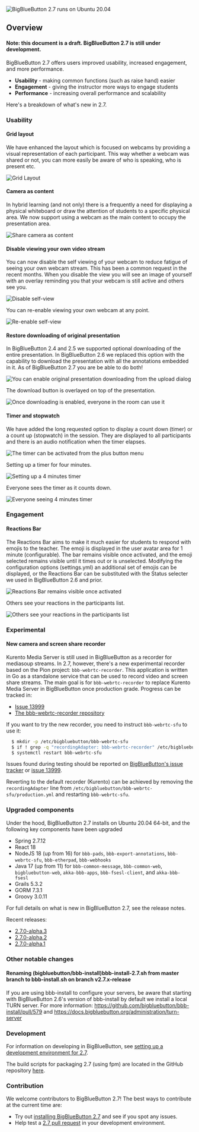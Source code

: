
![BigBlueButton 2.7 runs on Ubuntu 20.04](/img/27_BBB_header.png)

## Overview

#### Note: this document is a draft. BigBlueButton 2.7 is still under development.

BigBlueButton 2.7 offers users improved usability, increased engagement, and more performance.

- **Usability** - making common functions (such as raise hand) easier
- **Engagement** - giving the instructor more ways to engage students
- **Performance** - increasing overall performance and scalability

Here's a breakdown of what's new in 2.7.

### Usability

#### Grid layout

We have enhanced the layout which is focused on webcams by providing a visual representation of each participant. This way whether a webcam was shared or not, you can more easily be aware of who is speaking, who is present etc.

![Grid Layout](/img/27-grid-layout.png)

#### Camera as content

In hybrid learning (and not only) there is a frequently a need for displaying a physical whiteboard or draw the attention of students to a specific physical area. We now support using a webcam as the main content to occupy the presentation area.

![Share camera as content](/img/2.7-share-camera-as-content.png)

#### Disable viewing your own video stream

You can now disable the self viewing of your webcam to reduce fatigue of seeing your own webcam stream. This has been a common request in the recent months. When you disable the view you will see an image of yourself with an overlay reminding you that your webcam is still active and others see you.

![Disable self-view](/img/2.7-disable-self-view.png)

You can re-enable viewing your own webcam at any point.

![Re-enable self-view](/img/2.7-enable-self-view.png)

#### Restore downloading of original presentation

In BigBlueButton 2.4 and 2.5 we supported optional downloading of the entire presentation. In BigBlueButton 2.6 we replaced this option with the capability to download the presentation with all the annotations embedded in it. As of BigBlueButton 2.7 you are be able to do both!

![You can enable original presentation downloading from the upload dialog](/img/27-enable-download-orig-presentation.png)

The download button is overlayed on top of the presentation.

![Once downloading is enabled, everyone in the room can use it](/img/27-download-orig-presentation.png)

#### Timer and stopwatch

We have added the long requested option to display a count down (timer) or a count up (stopwatch) in the session. They are displayed to all participants and there is an audio notification when the timer elapses.

![The timer can be activated from the plus button menu](/img/27-activate-timer.png)

Setting up a timer for four minutes.

![Setting up a 4 minutes timer](/img/27-timer-4mins-start.png)

Everyone sees the timer as it counts down.

![Everyone seeing 4 minutes timer](/img/27-timer-4mins.png)


### Engagement

#### Reactions Bar

The Reactions Bar aims to make it much easier for students to respond with emojis to the teacher. The emoji is displayed in the user avatar area for 1 minute (configurable). The bar remains visible once activated, and the emoji selected remains visible until it times out or is unselected. Modifying the configuration options (settings.yml) an additional set of emojis can be displayed, or the Reactions Bar can be substituted with the Status selecter we used in BigBlueButton 2.6 and prior.

![Reactions Bar remains visible once activated](/img/27-reactions-bar.png)

Others see your reactions in the participants list.

![Others see your reactions in the participants list](/img/27-reactions-thumbs-up.png)

<!-- ### Analytics -->


<!-- ### Performance -->



### Experimental

#### New camera and screen share recorder

Kurento Media Server is still used in BigBlueButton as a recorder for mediasoup streams.
In 2.7, however, there's a new experimental recorder based on the Pion project: `bbb-webrtc-recorder`. This application is written in Go as a standalone service that can be used to record video and screen share streams.
The main goal is for `bbb-webrtc-recorder` to replace Kurento Media Server in BigBlueButton once production grade. Progress can be tracked in:
  - [Issue 13999](https://github.com/bigbluebutton/bigbluebutton/issues/13999)
  - [The bbb-webrtc-recorder repository](https://github.com/bigbluebutton/bbb-webrtc-recorder)

If you want to try the new recorder, you need to instruct `bbb-webrtc-sfu` to use it:
```bash
  $ mkdir -p /etc/bigbluebutton/bbb-webrtc-sfu
  $ if ! grep -q "recordingAdapter: bbb-webrtc-recorder" /etc/bigbluebutton/bbb-webrtc-sfu/production.yml; then echo "recordingAdapter: bbb-webrtc-recorder" >> /etc/bigbluebutton/bbb-webrtc-sfu/production.yml; fi
  $ systemctl restart bbb-webrtc-sfu
```

Issues found during testing should be reported on [BigBlueButton's issue tracker](https://github.com/bigbluebutton/bigbluebutton/issues) or [issue 13999](https://github.com/bigbluebutton/bigbluebutton/issues/13999).

Reverting to the default recorder (Kurento) can be achieved by removing the `recordingAdapter` line from `/etc/bigbluebutton/bbb-webrtc-sfu/production.yml` and restarting `bbb-webrtc-sfu`.

### Upgraded components

Under the hood, BigBlueButton 2.7 installs on Ubuntu 20.04 64-bit, and the following key components have been upgraded
- Spring 2.7.12
- React 18
- NodeJS 18 (up from 16) for `bbb-pads`, `bbb-export-annotations`, `bbb-webrtc-sfu`, `bbb-etherpad`, `bbb-webhooks`
- Java 17 (up from 11) for `bbb-common-message`, `bbb-common-web`, `bigbluebutton-web`, `akka-bbb-apps`, `bbb-fsesl-client`, and `akka-bbb-fsesl`
- Grails 5.3.2
- GORM 7.3.1
- Groovy 3.0.11

For full details on what is new in BigBlueButton 2.7, see the release notes.


Recent releases:

- [2.7.0-alpha.3](https://github.com/bigbluebutton/bigbluebutton/releases/tag/v2.7.0-alpha.3)
- [2.7.0-alpha.2](https://github.com/bigbluebutton/bigbluebutton/releases/tag/v2.7.0-alpha.2)
- [2.7.0-alpha.1](https://github.com/bigbluebutton/bigbluebutton/releases/tag/v2.7.0-alpha.1)

### Other notable changes

#### Renaming (bigbluebutton/bbb-install)bbb-install-2.7.sh from master branch to bbb-install.sh on branch v2.7.x-release

If you are using bbb-install to configure your servers, be aware that starting with BigBlueButton 2.6's version of bbb-install by default we install a local TURN server. For more information: https://github.com/bigbluebutton/bbb-install/pull/579 and https://docs.bigbluebutton.org/administration/turn-server

### Development

For information on developing in BigBlueButton, see [setting up a development environment for 2.7](/development/guide).

The build scripts for packaging 2.7 (using fpm) are located in the GitHub repository [here](https://github.com/bigbluebutton/bigbluebutton/tree/v2.7.x-release/build).

### Contribution

We welcome contributors to BigBlueButton 2.7!  The best ways to contribute at the current time are:

<!-- - Help localize BigBlueButton 2.7 on [Transifex project for BBB 2.7](https://www.transifex.com/bigbluebutton/bigbluebutton-v27-html5-client/dashboard/) -->

- Try out [installing BigBlueButton 2.7](/administration/install) and see if you spot any issues.
- Help test a [2.7 pull request](https://github.com/bigbluebutton/bigbluebutton/pulls?q=is%3Aopen+is%3Apr+milestone%3A%22Release+2.7%22) in your development environment.
  <!-- TODO create a GitHub label for contributions-welcome and link here -->
